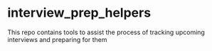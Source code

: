 # interview_prep_helpers
This repo contains tools to assist the process of tracking upcoming interviews and preparing for them
